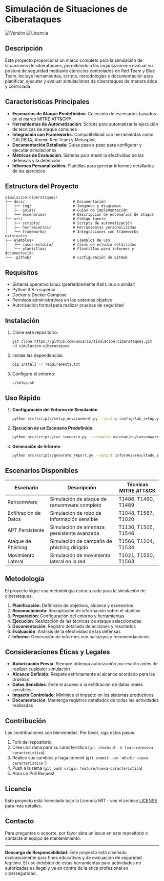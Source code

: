 # Simulación de Situaciones de Ciberataques

![Versión](https://img.shields.io/badge/versión-1.0.0-blue.svg)
![Licencia](https://img.shields.io/badge/licencia-MIT-green.svg)

## Descripción

Este proyecto proporciona un marco completo para la simulación de situaciones de ciberataques, permitiendo a las organizaciones evaluar su postura de seguridad mediante ejercicios controlados de Red Team y Blue Team. Incluye herramientas, scripts, metodologías y documentación para planificar, ejecutar y evaluar simulaciones de ciberataques de manera ética y controlada.

## Características Principales

- **Escenarios de Ataque Predefinidos**: Colección de escenarios basados en el marco MITRE ATT&CK®
- **Herramientas de Automatización**: Scripts para automatizar la ejecución de técnicas de ataque comunes
- **Integración con Frameworks**: Compatibilidad con herramientas como CALDERA, Atomic Red Team y Metasploit
- **Documentación Detallada**: Guías paso a paso para configurar y ejecutar simulaciones
- **Métricas de Evaluación**: Sistema para medir la efectividad de las defensas y la detección
- **Informes Personalizables**: Plantillas para generar informes detallados de los ejercicios

## Estructura del Proyecto

```
simulacion-ciberataques/
├── docs/                      # Documentación
│   ├── img/                   # Imágenes y diagramas
│   ├── guias/                 # Guías de implementación
│   └── escenarios/            # Descripción de escenarios de ataque
├── src/                       # Código fuente
│   ├── scripts/               # Scripts de automatización
│   ├── herramientas/          # Herramientas personalizadas
│   └── frameworks/            # Integraciones con frameworks existentes
├── ejemplos/                  # Ejemplos de uso
│   ├── casos-estudio/         # Casos de estudio detallados
│   └── plantillas/            # Plantillas para informes y documentación
└── .github/                   # Configuración de GitHub
```

## Requisitos

- Sistema operativo Linux (preferiblemente Kali Linux o similar)
- Python 3.8 o superior
- Docker y Docker Compose
- Permisos administrativos en los sistemas objetivo
- Autorización formal para realizar pruebas de seguridad

## Instalación

1. Clone este repositorio:
   ```bash
   git clone https://github.com/usuario/simulacion-ciberataques.git
   cd simulacion-ciberataques
   ```

2. Instale las dependencias:
   ```bash
   pip install -r requirements.txt
   ```

3. Configure el entorno:
   ```bash
   ./setup.sh
   ```

## Uso Rápido

1. **Configuración del Entorno de Simulación**:
   ```bash
   python src/scripts/setup_environment.py --config config/lab_setup.yaml
   ```

2. **Ejecución de un Escenario Predefinido**:
   ```bash
   python src/scripts/run_scenario.py --scenario escenarios/ransomware_simulation.yaml
   ```

3. **Generación de Informe**:
   ```bash
   python src/scripts/generate_report.py --output informes/resultado_simulacion.pdf
   ```

## Escenarios Disponibles

| Escenario | Descripción | Técnicas MITRE ATT&CK |
|-----------|-------------|----------------------|
| Ransomware | Simulación de ataque de ransomware completo | T1486, T1490, T1489 |
| Exfiltración de Datos | Simulación de robo de información sensible | T1048, T1567, T1020 |
| APT Persistente | Simulación de amenaza persistente avanzada | T1136, T1505, T1546 |
| Ataque de Phishing | Simulación de campaña de phishing dirigido | T1566, T1204, T1534 |
| Movimiento Lateral | Simulación de movimiento lateral en la red | T1021, T1550, T1563 |

## Metodología

El proyecto sigue una metodología estructurada para la simulación de ciberataques:

1. **Planificación**: Definición de objetivos, alcance y escenarios
2. **Reconocimiento**: Recopilación de información sobre el objetivo
3. **Preparación**: Configuración del entorno y herramientas
4. **Ejecución**: Realización de las técnicas de ataque seleccionadas
5. **Documentación**: Registro detallado de acciones y resultados
6. **Evaluación**: Análisis de la efectividad de las defensas
7. **Informe**: Generación de informes con hallazgos y recomendaciones

## Consideraciones Éticas y Legales

- **Autorización Previa**: Siempre obtenga autorización por escrito antes de realizar cualquier simulación
- **Alcance Definido**: Respete estrictamente el alcance acordado para las pruebas
- **Datos Sensibles**: Evite el acceso o la exfiltración de datos reales sensibles
- **Impacto Controlado**: Minimice el impacto en los sistemas productivos
- **Documentación**: Mantenga registros detallados de todas las actividades realizadas

## Contribución

Las contribuciones son bienvenidas. Por favor, siga estos pasos:

1. Fork del repositorio
2. Cree una rama para su característica (`git checkout -b feature/nueva-caracteristica`)
3. Realice sus cambios y haga commit (`git commit -am 'Añadir nueva característica'`)
4. Push a la rama (`git push origin feature/nueva-caracteristica`)
5. Abra un Pull Request

## Licencia

Este proyecto está licenciado bajo la Licencia MIT - vea el archivo [LICENSE](LICENSE) para más detalles.

## Contacto

Para preguntas o soporte, por favor abra un issue en este repositorio o contacte al equipo de mantenimiento.

---

**Descargo de Responsabilidad**: Este proyecto está diseñado exclusivamente para fines educativos y de evaluación de seguridad legítima. El uso indebido de estas herramientas para actividades no autorizadas es ilegal y va en contra de la ética profesional en ciberseguridad.

